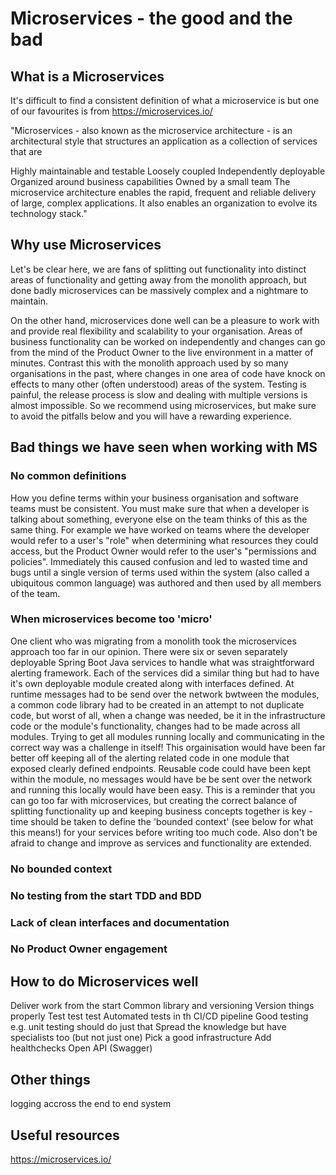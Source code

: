 # Microservices - the good and the bad

## What is a Microservices
It's difficult to find a consistent definition of what a microservice is but one of our favourites is from https://microservices.io/

"Microservices - also known as the microservice architecture - is an architectural style that structures an application as a collection of services that are

Highly maintainable and testable
Loosely coupled
Independently deployable
Organized around business capabilities
Owned by a small team
The microservice architecture enables the rapid, frequent and reliable delivery of large, complex applications. It also enables an organization to evolve its technology stack."

## Why use Microservices
Let's be clear here, we are fans of splitting out functionality into distinct areas of functionality and getting away from the monolith approach, but done badly microservices can be massively complex and a nightmare to maintain.

On the other hand, microservices done well can be a pleasure to work with and provide real flexibility and scalability to your organisation. Areas of business functionality can be worked on independently and changes can go from the mind of the Product Owner to the live environment in a matter of minutes.
Contrast this with the monolith approach used by so many organisations in the past, where changes in one area of code have knock on effects to many other (often understood) areas of the system. Testing is painful, the release process is slow and dealing with multiple versions is almost impossible.
So we recommend using microservices, but make sure to avoid the pitfalls below and you will have a rewarding experience.

## Bad things we have seen when working with MS

### No common definitions
How you define terms within your business organisation and software teams must be consistent. You must make sure that when a developer is talking about something, everyone else on the team thinks of this as the same thing. For example we have worked on teams where the developer would refer to a user's "role" when determining what resources they could access, but the Product Owner would refer to the user's "permissions and policies". Immediately this caused confusion and led to wasted time and bugs until a single version of terms used within the system (also called a ubiquitous common language) was authored and then used by all members of the team.

### When microservices become too 'micro'
One client who was migrating from a monolith took the microservices approach too far in our opinion. There were six or seven separately deployable Spring Boot Java services to handle what was straightforward alerting framework. Each of the services did a similar thing but had to have it's own deployable module created along with interfaces defined. At runtime messages had to be send over the network bwtween the modules, a common code library had to be created in an attempt to not duplicate code, but worst of all, when a change was needed, be it in the infrastructure code or the module's functionality, changes had to be made across all modules. Trying to get all modules running locally and communicating in the correct way was a challenge in itself!
This orgainisation would have been far better off keeping all of the alerting related code in one module that exposed clearly defined endpoints. Reusable code could have been kept within the module, no messages would have be be sent over the network and running this locally would have been easy.
This is a reminder that you can go too far with microservices, but creating the correct balance of splitting functionality up and keeping business concepts  together is key - time should be taken to define the 'bounded context' (see below for what this means!) for your services before writing too much code. Also don't be afraid to change and improve as services and functionality are extended.

### No bounded context

### No testing from the start TDD and BDD


### Lack of clean interfaces and documentation
### No Product Owner engagement


## How to do Microservices well

Deliver work from the start
Common library and versioning
Version things properly
Test test test
Automated tests in th CI/CD pipeline
Good testing e.g. unit testing should do just that
Spread the knowledge but have specialists too (but not just one)
Pick a good infrastructure
Add healthchecks
Open API (Swagger)



## Other things
logging accross the end to end system

## Useful resources

https://microservices.io/

